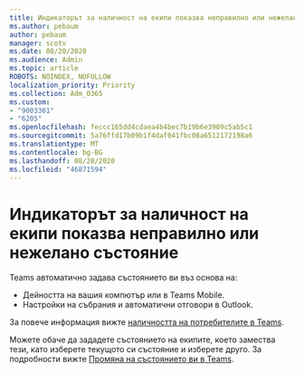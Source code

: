 ```yaml
---
title: Индикаторът за наличност на екипи показва неправилно или нежелано състояние
ms.author: pebaum
author: pebaum
manager: scotv
ms.date: 08/20/2020
ms.audience: Admin
ms.topic: article
ROBOTS: NOINDEX, NOFOLLOW
localization_priority: Priority
ms.collection: Adm_O365
ms.custom:
- "9003301"
- "6205"
ms.openlocfilehash: feccc165dd4cdaea4b4bec7b19b6e3909c5ab5c1
ms.sourcegitcommit: 5a76ffd17b09b1f4daf041fbc08a6512172198a6
ms.translationtype: MT
ms.contentlocale: bg-BG
ms.lasthandoff: 08/20/2020
ms.locfileid: "46871594"
---
```

# <a name="teams-presence-indicator-shows-incorrect-or-unwanted-status"></a>Индикаторът за наличност на екипи показва неправилно или нежелано състояние

Teams автоматично задава състоянието ви въз основа на:

- Дейността на вашия компютър или в Teams Mobile.
- Настройки на събрания и автоматични отговори в Outlook.

За повече информация вижте [наличността на потребителите в Teams](https://docs.microsoft.com/microsoftteams/presence-admins).  

Можете обаче да зададете състоянието на екипите, което замества тези, като изберете текущото си състояние и изберете друго. За подробности вижте [Промяна на състоянието ви в Teams](https://support.microsoft.com/office/change-your-status-in-teams-ce36ed14-6bc9-4775-a33e-6629ba4ff78e).
